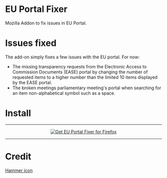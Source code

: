 # EU Portal Fixer
Mozilla Addon to fix issues in EU Portal.

# Issues fixed
The add-on simply fixes a few issues with the EU portal. For now:
- The missing transparency requests from the Electronic Access to Commission Documents (EASE) portal by changing the number of requested items to a higher number than the limited 10 items displayed by the EASE portal.
- The broken meetings parliamentary meeting's portal when searching for an item non-alphabetical symbol such as a space.

# Install
***

<p align="center">
<a class="install-ok" href="https://github.com/naelopode/EASE-fixer/releases/download/v1.0.0/ease_fix.xpi"><img src="https://user-images.githubusercontent.com/585534/107280546-7b9b2a00-6a26-11eb-8f9f-f95932f4bfec.png" alt="Get EU Portal Fixer for Firefox"></a>
</p>

***

# Credit
[Hammer icon](https://thenounproject.com/icon/hammer-7168488/)
